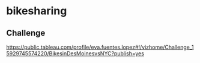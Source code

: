 # bikesharing

## Challenge

https://public.tableau.com/profile/eva.fuentes.lopez#!/vizhome/Challenge_15929745574220/BikesinDesMoinesvsNYC?publish=yes
